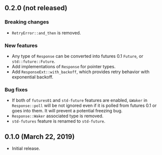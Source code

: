 0.2.0 (not released)
--------------------

### Breaking changes

 - `RetryError::and_then` is removed.

### New features

 - Any type of `Response` can be converted into futures 0.1 `Future`, or
   `std::future::Future`.
 - Add implementations of `Response` for pointer types.
 - Add `ResponseExt::with_backoff`, which provides retry behavior with
   exponential backoff.

### Bug fixes

 - If both of `futures01` and `std-future` features are enabled, `&Waker` in
   `Response::poll` will be not ignored even if it is polled from futures 0.1
   or goes into them. It will prevent a potential freezing bug.
 - `Response::Waker` associated type is removed.
 - `std-futures` feature is renamed to `std-future`.

0.1.0 (March 22, 2019)
----------------------

 - Initial release.
